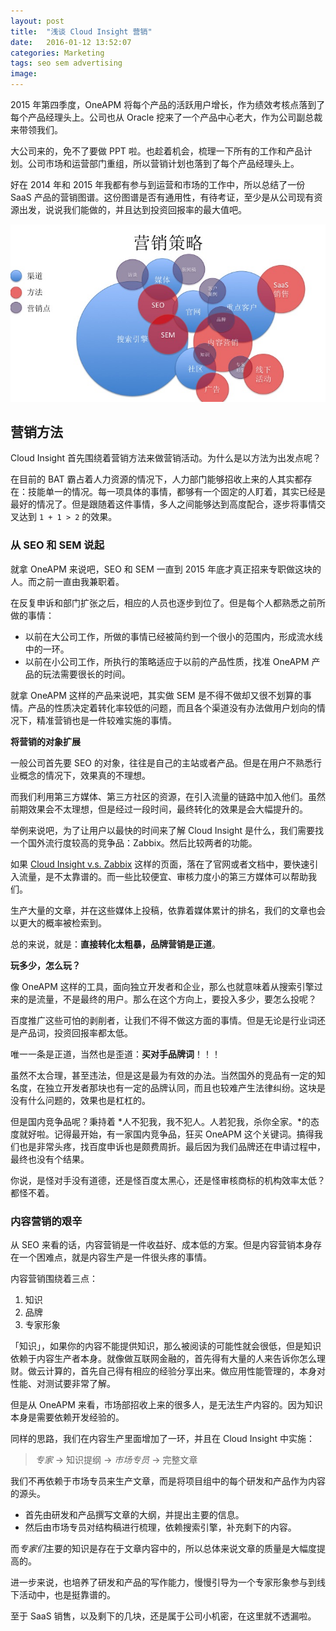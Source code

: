 ```yaml
---
layout: post
title:  "浅谈 Cloud Insight 营销"
date:   2016-01-12 13:52:07
categories: Marketing
tags: seo sem advertising
image:
---
```


2015 年第四季度，OneAPM 将每个产品的活跃用户增长，作为绩效考核点落到了每个产品经理头上。公司也从 Oracle 挖来了一个产品中心老大，作为公司副总裁来带领我们。

大公司来的，免不了要做 PPT 啦。也趁着机会，梳理一下所有的工作和产品计划。公司市场和运营部门重组，所以营销计划也落到了每个产品经理头上。

好在 2014 年和 2015 年我都有参与到运营和市场的工作中，所以总结了一份 SaaS 产品的营销图谱。这份图谱是否有通用性，有待考证，至少是从公司现有资源出发，说说我们能做的，并且达到投资回报率的最大值吧。

![](/images/cloud-insight-bu-05.jpg)

## 营销方法

Cloud Insight 首先围绕着营销方法来做营销活动。为什么是以方法为出发点呢？

在目前的 BAT 霸占着人力资源的情况下，人力部门能够招收上来的人其实都存在：技能单一的情况。每一项具体的事情，都够有一个固定的人盯着，其实已经是最好的情况了。但是跟随着这件事情，多人之间能够达到高度配合，逐步将事情交叉达到 `1 + 1 > 2` 的效果。

### 从 SEO 和 SEM 说起

就拿 OneAPM 来说吧，SEO 和 SEM 一直到 2015 年底才真正招来专职做这块的人。而之前一直由我兼职着。

在反复申诉和部门扩张之后，相应的人员也逐步到位了。但是每个人都熟悉之前所做的事情：

* 以前在大公司工作，所做的事情已经被简约到一个很小的范围内，形成流水线中的一环。
* 以前在小公司工作，所执行的策略适应于以前的产品性质，找准 OneAPM 产品的玩法需要很长的时间。

就拿 OneAPM 这样的产品来说吧，其实做 SEM 是不得不做却又很不划算的事情。产品的性质决定着转化率较低的问题，而且各个渠道没有办法做用户划向的情况下，精准营销也是一件较难实施的事情。

**将营销的对象扩展**

一般公司首先要 SEO 的对象，往往是自己的主站或者产品。但是在用户不熟悉行业概念的情况下，效果真的不理想。

而我们利用第三方媒体、第三方社区的资源，在引入流量的链路中加入他们。虽然前期效果会不太理想，但是经过一段时间，最终转化的效果是会大幅提升的。

举例来说吧，为了让用户以最快的时间来了解 Cloud Insight 是什么，我们需要找一个国外流行度较高的竞争品：Zabbix。然后比较两者的功能。

如果 [Cloud Insight v.s. Zabbix](http://www.oneapm.com/ci/zabbix.html) 这样的页面，落在了官网或者文档中，要快速引入流量，是不太靠谱的。而一些比较便宜、审核力度小的第三方媒体可以帮助我们。

生产大量的文章，并在这些媒体上投稿，依靠着媒体累计的排名，我们的文章也会以更大的概率被检索到。

总的来说，就是：**直接转化太粗暴，品牌营销是正道**。

**玩多少，怎么玩？**

像 OneAPM 这样的工具，面向独立开发者和企业，那么也就意味着从搜索引擎过来的是流量，不是最终的用户。那么在这个方向上，要投入多少，要怎么投呢？

百度推广这些可怕的剥削者，让我们不得不做这方面的事情。但是无论是行业词还是产品词，投资回报率都太低。

唯一一条是正道，当然也是歪道：**买对手品牌词**！！！

虽然不太合理，甚至违法，但是这是最为有效的办法。当然国外的竞品有一定的知名度，在独立开发者那块也有一定的品牌认同，而且也较难产生法律纠纷。这块是没有什么问题的，效果也是杠杠的。

但是国内竞争品呢？秉持着 *人不犯我，我不犯人。人若犯我，杀你全家。*的态度就好啦。记得最开始，有一家国内竞争品，狂买 OneAPM 这个关键词。搞得我们也是非常头疼，找百度申诉也是颇费周折。最后因为我们品牌还在申请过程中，最终也没有个结果。

你说，是怪对手没有道德，还是怪百度太黑心，还是怪审核商标的机构效率太低？都怪不着。

### 内容营销的艰辛

从 SEO 来看的话，内容营销是一件收益好、成本低的方案。但是内容营销本身存在一个困难点，就是内容生产是一件很头疼的事情。

内容营销围绕着三点：

1. 知识
2. 品牌
3. 专家形象

「知识」，如果你的内容不能提供知识，那么被阅读的可能性就会很低，但是知识依赖于内容生产者本身。就像做互联网金融的，首先得有大量的人来告诉你怎么理财。做云计算的，首先自己得有相应的经验分享出来。做应用性能管理的，本身对性能、对测试要非常了解。

但是从 OneAPM 来看，市场部招收上来的很多人，是无法生产内容的。因为知识本身是需要依赖开发经验的。

同样的思路，我们在内容生产里面增加了一环，并且在 Cloud Insight 中实施：

> *专家* -> 知识提纲 -> *市场专员* -> 完整文章

我们不再依赖于市场专员来生产文章，而是将项目组中的每个研发和产品作为内容的源头。

* 首先由研发和产品撰写文章的大纲，并提出主要的信息。
* 然后由市场专员对结构稿进行梳理，依赖搜索引擎，补充剩下的内容。

而*专家们*主要的知识是存在于文章内容中的，所以总体来说文章的质量是大幅度提高的。

进一步来说，也培养了研发和产品的写作能力，慢慢引导为一个专家形象参与到线下活动中，也是挺靠谱的。

至于 SaaS 销售，以及剩下的几块，还是属于公司小机密，在这里就不透漏啦。
